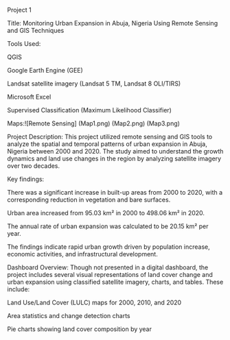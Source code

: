 Project 1

Title: Monitoring Urban Expansion in Abuja, Nigeria Using Remote Sensing and GIS Techniques

Tools Used:

QGIS

Google Earth Engine (GEE)

Landsat satellite imagery (Landsat 5 TM, Landsat 8 OLI/TIRS)

Microsoft Excel

Supervised Classification (Maximum Likelihood Classifier)

Maps:![Remote Sensing] (Map1.png) (Map2.png) (Map3.png)

Project Description:
This project utilized remote sensing and GIS tools to analyze the spatial and temporal patterns of urban expansion in Abuja, Nigeria between 2000 and 2020. The study aimed to understand the growth dynamics and land use changes in the region by analyzing satellite imagery over two decades.

Key findings:

There was a significant increase in built-up areas from 2000 to 2020, with a corresponding reduction in vegetation and bare surfaces.

Urban area increased from 95.03 km² in 2000 to 498.06 km² in 2020.

The annual rate of urban expansion was calculated to be 20.15 km² per year.

The findings indicate rapid urban growth driven by population increase, economic activities, and infrastructural development.

Dashboard Overview:
Though not presented in a digital dashboard, the project includes several visual representations of land cover change and urban expansion using classified satellite imagery, charts, and tables. These include:

Land Use/Land Cover (LULC) maps for 2000, 2010, and 2020

Area statistics and change detection charts

Pie charts showing land cover composition by year

